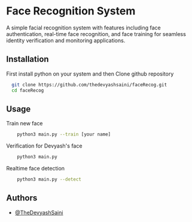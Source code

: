 
# Face Recognition System

A simple facial recognition system with features including face authentication, real-time face recognition, and face training for seamless identity verification and monitoring applications.

## Installation

First install python on your system and then Clone github repository

```bash
  git clone https://github.com/thedevyashsaini/faceRecog.git
  cd faceRecog
```
    
## Usage

Train new face
```bash
    python3 main.py --train [your name]
```

Verification for Devyash's face
```bash
    python3 main.py
```

Realtime face detection
```bash
    python3 main.py --detect
```


## Authors

- [@TheDevyashSaini](https://www.github.com/thedevyashsaini)
